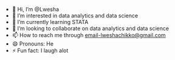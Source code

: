 - 👋 Hi, I’m @Lwesha
- 👀 I’m interested in data analytics and data science
- 🌱 I’m currently learning STATA
- 💞️ I’m looking to collaborate on data analytics and data science
- 📫 How to reach me through email-lweshachikko@gmail.com
- 😄 Pronouns: He
- ⚡ Fun fact: I laugh alot

<!---
Lwesha/Lwesha is a ✨ special ✨ repository because its `README.md` (this file) appears on your GitHub profile.
You can click the Preview link to take a look at your changes.
--->
